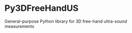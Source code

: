 Py3DFreeHandUS
==============

General-purpose Python library for 3D free-hand ultra-sound measurements
